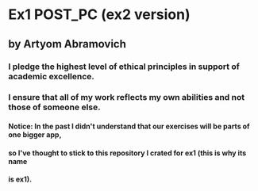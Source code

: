 # Ex1 POST_PC (ex2 version)
## by Artyom Abramovich

### I pledge the highest level of ethical principles in support of academic excellence.
### I ensure that all of my work reflects my own abilities and not those of someone else.

#### Notice: In the past I didn't understand that our exercises will be parts of one bigger app,
####            so I've thought to stick to this repository I crated for ex1 (this is why its name
####            is ex1). 
